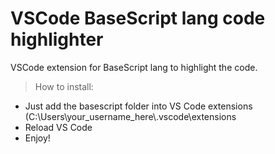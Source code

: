 # VSCode BaseScript lang code highlighter

VSCode extension for BaseScript lang to highlight the code.

> How to install:

* Just add the basescript folder into VS Code extensions (C:\Users\your_username_here\\.vscode\extensions
* Reload VS Code
* Enjoy!
